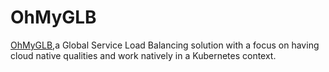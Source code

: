 # OhMyGLB

[OhMyGLB](https://github.com/AbsaOSS/ohmyglb),a Global Service Load Balancing solution with a focus on having cloud native qualities and work natively in a Kubernetes context.
